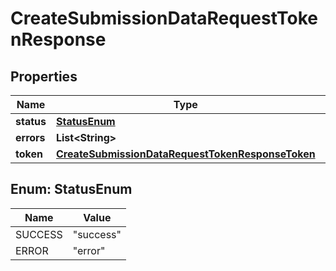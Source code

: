 

# CreateSubmissionDataRequestTokenResponse


## Properties

Name | Type | Description | Notes
------------ | ------------- | ------------- | -------------
**status** | [**StatusEnum**](#StatusEnum) |  | 
**errors** | **List&lt;String&gt;** |  |  [optional]
**token** | [**CreateSubmissionDataRequestTokenResponseToken**](CreateSubmissionDataRequestTokenResponseToken.md) |  | 



## Enum: StatusEnum

Name | Value
---- | -----
SUCCESS | &quot;success&quot;
ERROR | &quot;error&quot;




